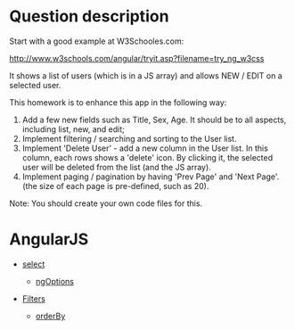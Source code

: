# Question description
Start with a good example at W3Schooles.com:

http://www.w3schools.com/angular/tryit.asp?filename=try_ng_w3css

It shows a list of users (which is in a JS array) and allows NEW / EDIT on a selected user.

This homework is to enhance this app in the following way:  
1. Add a few new fields such as Title, Sex, Age. It should be to all aspects, including list, new, and
edit;  
2. Implement filtering / searching and sorting to the User list.  
3. Implement 'Delete User' - add a new column in the User list. In this column, each rows shows a 'delete' icon. By clicking it, the selected user will be deleted from the list (and the JS array).  
4. Implement paging / pagination by having 'Prev Page' and 'Next Page'. (the size of each page is pre-defined, such as 20).

Note: You should create your own code files for this.

# AngularJS
- [select](https://docs.angularjs.org/api/ng/directive/select)
  - [ngOptions](https://docs.angularjs.org/api/ng/directive/ngOptions)
  
- [Filters](https://docs.angularjs.org/guide/filter)  
  - [orderBy](https://docs.angularjs.org/api/ng/filter/orderBy)
